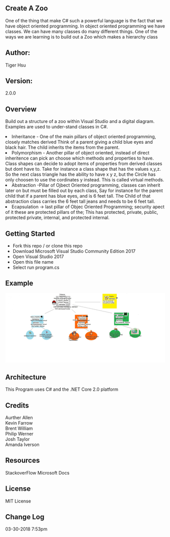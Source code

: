 ## Create A Zoo
One of the thing that make C# such a powerful language is the fact that we have object oriented programming. In object oriented programming we have classes. We can have many classes do many different things. One of the ways we are learning is to build out a Zoo which makes a hierarchy class

## Author:
Tiger Hsu

## Version:
2.0.0 

## Overview
Build out a structure of a zoo within Visual Studio and a digital diagram.
Examples are used to under-stand classes in C#.

<li> Inheritance - One of the main pillars of object oriented programming, closely matches derived
Think of a parent giving a child blue eyes and black hair. The child inherits the items from the parent.

<li> Polymorphism - Another pillar of object oriented, instead of direct inheritence can pick an choose which methods and properties 
to have. Class shapes can decide to adopt items of properties from derived classes but dont have to. Take for instance a class shape that has the values x,y,z. So the next class triangle has the ability to have x y z, but the Circle has only choosen to use the cordinates y instead. This is called virtual methods. 

<li> Abstraction -Pillar of Ojbect Oriented programming, classes can inherit later on but must be filled out by each class, Say for instance for the parent child that if a parent has blue eyes, and is 6 feet tall. The Child of that abstraction class carries the 6 feet tall jeans and needs to be 6 feet tall.
  
<li> Ecapsulation -> last pillar of Objec Oriented Programming; security apect of it these are protected pillars of the; This has protected, private, public, protected private, internal, and protected internal.

## Getting Started
- Fork this repo / or clone this repo
- Download Microsoft Visual Studio Community Edition 2017
- Open Visual Studio 2017
- Open this file name 
- Select run program.cs

## Example

![alt text](/Zoo/PokeMan.jpg)

## Architecture
This  Program uses C# and the .NET Core 2.0 platform

## Credits
Aurther Allen <br>
Kevin Farrow <br>
Brent William <br>
Philip Werner <br>
Josh Taylor <br>
Amanda Iverson <br>

## Resources
StackoverFlow
Microsoft Docs

## License
MIT License

## Change Log

03-30-2018 7:53pm
